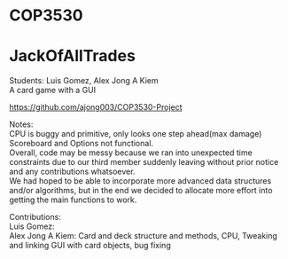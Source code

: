 # COP3530
# JackOfAllTrades
Students: Luis Gomez, Alex Jong A Kiem\
A card game with a GUI

https://github.com/ajong003/COP3530-Project

Notes:\
CPU is buggy and primitive, only looks one step ahead(max damage)\
Scoreboard and Options not functional.\
Overall, code may be messy because we ran into unexpected time constraints due to our third member suddenly leaving without prior notice and any contributions whatsoever. \
We had hoped to be able to incorporate more advanced data structures and/or algorithms, but in the end we decided to allocate more effort into getting the main functions to work.

Contributions:\
Luis Gomez:  \
Alex Jong A Kiem: Card and deck structure and methods, CPU, Tweaking and linking GUI with card objects,  bug fixing



    
